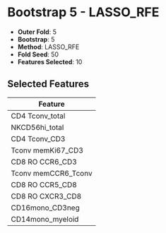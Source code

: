 # Bootstrap 5 - LASSO_RFE

- **Outer Fold**: 5
- **Bootstrap**: 5
- **Method**: LASSO_RFE
- **Fold Seed**: 50
- **Features Selected**: 10

## Selected Features

| Feature |
|---------|
| CD4 Tconv_total |
| NKCD56hi_total |
| CD4 Tconv_CD3 |
| Tconv memKi67_CD3 |
| CD8 RO CCR6_CD3 |
| Tconv memCCR6_Tconv |
| CD8 RO CCR5_CD8 |
| CD8 RO CXCR3_CD8 |
| CD16mono_CD3neg |
| CD14mono_myeloid |
